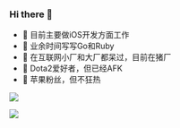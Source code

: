 ### Hi there 👋


- 🔭 目前主要做iOS开发方面工作
- 🌱 业余时间写写Go和Ruby
- 👯 在互联网小厂和大厂都呆过，目前在猪厂
- 🤔 Dota2爱好者，但已经AFK
- 💬 苹果粉丝，但不狂热


![](https://github-readme-stats.vercel.app/api?username=saltcoffee&show_icons=true&theme=merko)


[![](https://github-readme-stats.vercel.app/api/top-langs/?username=saltcoffee)](https://github.com/saltcoffee/github-readme-stats)
